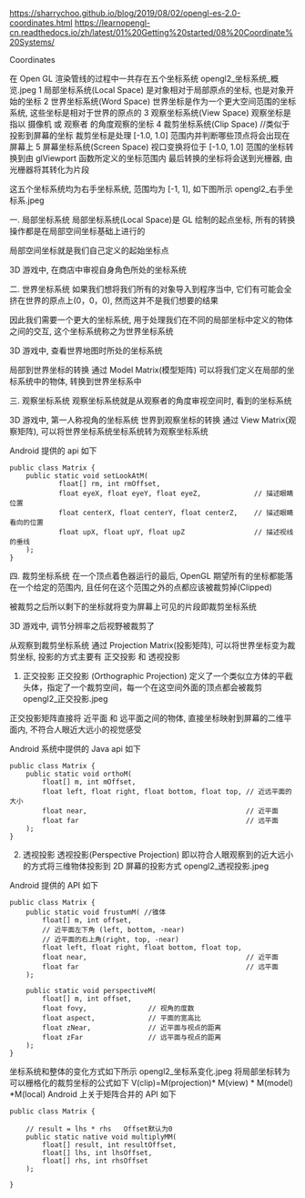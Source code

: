 https://sharrychoo.github.io/blog/2019/08/02/opengl-es-2.0-coordinates.html
https://learnopengl-cn.readthedocs.io/zh/latest/01%20Getting%20started/08%20Coordinate%20Systems/

Coordinates

在 Open GL 渲染管线的过程中一共存在五个坐标系统
opengl2_坐标系统_概览.jpeg
1 局部坐标系统(Local Space)
是对象相对于局部原点的坐标, 也是对象开始的坐标
2 世界坐标系统(Word Space)
世界坐标是作为一个更大空间范围的坐标系统, 这些坐标是相对于世界的原点的
3 观察坐标系统(View Space)
观察坐标是指以 摄像机 或 观察者 的角度观察的坐标
4 裁剪坐标系统(Clip Space) //类似于投影到屏幕的坐标
裁剪坐标是处理 [-1.0, 1.0] 范围内并判断哪些顶点将会出现在屏幕上
5 屏幕坐标系统(Screen Space)
视口变换将位于 [-1.0, 1.0] 范围的坐标转换到由 glViewport 函数所定义的坐标范围内
最后转换的坐标将会送到光栅器, 由光栅器将其转化为片段

这五个坐标系统均为右手坐标系统, 范围均为 [-1, 1], 如下图所示
opengl2_右手坐标系.jpeg


一. 局部坐标系统
局部坐标系统(Local Space)是 GL 绘制的起点坐标, 所有的转换操作都是在局部空间坐标基础上进行的

局部空间坐标就是我们自己定义的起始坐标点

3D 游戏中, 在商店中审视自身角色所处的坐标系统



二. 世界坐标系统
如果我们想将我们所有的对象导入到程序当中, 它们有可能会全挤在世界的原点上(0，0，0), 然而这并不是我们想要的结果

因此我们需要一个更大的坐标系统, 用于处理我们在不同的局部坐标中定义的物体之间的交互, 这个坐标系统称之为世界坐标系统

3D 游戏中, 查看世界地图时所处的坐标系统

局部到世界坐标的转换
通过 Model Matrix(模型矩阵) 可以将我们定义在局部的坐标系统中的物体, 转换到世界坐标系中


三. 观察坐标系统
观察坐标系统就是从观察者的角度审视空间时, 看到的坐标系统

3D 游戏中, 第一人称视角的坐标系统
世界到观察坐标的转换
通过 View Matrix(观察矩阵), 可以将世界坐标系统坐标系统转为观察坐标系统

Android 提供的 api 如下
```
public class Matrix {
    public static void setLookAtM(
            float[] rm, int rmOffset,       
            float eyeX, float eyeY, float eyeZ,             // 描述眼睛位置
            float centerX, float centerY, float centerZ,    // 描述眼睛看向的位置
            float upX, float upY, float upZ                 // 描述视线的垂线
    );  
}
```


四. 裁剪坐标系统
在一个顶点着色器运行的最后, OpenGL 期望所有的坐标都能落在一个给定的范围内, 且任何在这个范围之外的点都应该被裁剪掉(Clipped)

被裁剪之后所以剩下的坐标就将变为屏幕上可见的片段即裁剪坐标系统

3D 游戏中, 调节分辨率之后视野被裁剪了

从观察到裁剪坐标系统
通过 Projection Matrix(投影矩阵), 可以将世界坐标变为裁剪坐标, 投影的方式主要有 正交投影 和 透视投影

1. 正交投影
   正交投影 (Orthographic Projection) 定义了一个类似立方体的平截头体，指定了一个裁剪空间，每一个在这空间外面的顶点都会被裁剪
   opengl2_正交投影.jpeg

正交投影矩阵直接将 近平面 和 远平面之间的物体, 直接坐标映射到屏幕的二维平面内, 不符合人眼近大远小的视觉感受

Android 系统中提供的 Java api 如下
```
public class Matrix {
    public static void orthoM(
        float[] m, int mOffset,
        float left, float right, float bottom, float top, // 近远平面的大小
        float near,                                       // 近平面
        float far                                         // 远平面
    );
}
```


2. 透视投影
   透视投影(Perspective Projection) 即以符合人眼观察到的近大远小的方式将三维物体投影到 2D 屏幕的投影方式
opengl2_透视投影.jpeg

Android 提供的 API 如下
```
public class Matrix {
    public static void frustumM( //锥体
        float[] m, int offset,
        // 近平面左下角 (left, bottom, -near)
        // 近平面的右上角(right, top, -near)
        float left, float right, float bottom, float top,
        float near,                                       // 近平面
        float far                                         // 远平面
    );
    
    public static void perspectiveM(
        float[] m, int offset,
        float fovy,               // 视角的度数
        float aspect,             // 平面的宽高比
        float zNear,              // 近平面与视点的距离
        float zFar                // 远平面与视点的距离
    );
}
```


坐标系统和整体的变化方式如下所示
opengl2_坐标系变化.jpeg
将局部坐标转为可以栅格化的裁剪坐标的公式如下
V(clip)=M(projection)* M(view) * M(model) *M(local)
Android 上关于矩阵合并的 API 如下
```
public class Matrix {
 
    // result = lhs * rhs   Offset默认为0
    public static native void multiplyMM(
        float[] result, int resultOffset,
        float[] lhs, int lhsOffset, 
        float[] rhs, int rhsOffset
    );

}
```